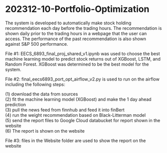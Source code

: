 # 202312-10-Portfolio-Optimization
The system is developed to automatically make stock holding recommendation each day before the trading hours. 
The recommendation is shown daily prior to the trading hours in a webpage that the user can access. 
The performance of the past recommendation is also shown against S&P 500 performance.

File #1:
EECS_6893_final_proj_shared_v1.ipynb was used to choose the best machine learning model to predict stock returns out of XGBoost, LSTM, and Random Forest. XGBoost was determined to be the best model for the system.

File #2:
final_eecs6893_port_opt_airflow_v2.py is used to run on the airflow including the following steps:

(1)  download the data from sources   
(2)  fit the machine learning model (XGBoost) and make the 1 day ahead prediction   
(3)  pull the news feed from finnhub and feed it into finBert   
(4)  run the weight recommendation based on Black-Litterman model   
(5)  send the report files to Google Cloud databucket for report shown in the website   
(6)  The report is shown on the website   

File #3: files in the Website folder are used to show the report on the website
